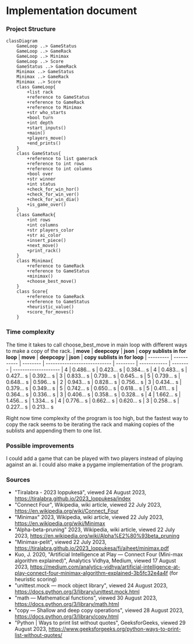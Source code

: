# Implementation document

### Project Structure
```mermaid
classDiagram
    GameLoop ..> GameStatus
    GameLoop ..> GameRack
    GameLoop ..> Minimax
    GameLoop ..> Score
    GameStatus ..> GameRack
    Minimax ..> GameStatus
    Minimax ..> GameRack
    Minimax ..> Score
    class GameLoop{
        +list rack
        +reference to GameStatus
        +reference to GameRack
        +reference to Minimax
        +str who_starts
        +bool turn
        +int depth
        +start_inputs()
        +main()
        +players_move()
        +end_prints()
    }
    class GameStatus{
        +reference to list gamerack
        +reference to int rows
        +reference to int columns
        +bool over
        +str winner
        +int status
        +check_for_win_hor()
        +check_for_win_ver()
        +check_for_win_dia()
        +is_game_over()
    }
    class GameRack{
        +int rows
        +int columns
        +str players_color
        +str ai_color
        +insert_piece()
        +next_move()
        +print_rack()
    }
    class Minimax{
        +reference to GameRack
        +reference to GameStatus
        +minimax()
        +choose_best_move()
    }
    class Score{
        +reference to GameRack
        +reference to GameStatus
        +heuristic_value()
        +score_for_moves()
    }
```

### Time complexity 
The time it takes to call choose_best_move in main loop with different ways to make a copy of the rack.
| **move** | **deepcopy** | **json** | **copy sublists in for loop** | **move** | **deepcopy** | **json** | **copy sublists in for loop**
| --------- | ----------- | -------- | ---------------------------- | -------- | ------------ | -------- | -------------------- 
| 4 | 0.486... s | 0.423... s | 0.384... s | 4 | 0.483... s | 0.427... s | 0.392... s
| 3 | 0.833... s | 0.739... s | 0.645... s | 5 | 0.739... s | 0.648... s | 0.596... s 
| 2 | 0.943... s | 0.828... s | 0.756... s | 3 | 0.434... s | 0.379... s | 0.349... s 
| 5 | 0.742... s | 0.650... s | 0.618... s | 5 | 0.411... s | 0.364... s | 0.336... s 
| 3 | 0.406... s | 0.358... s | 0.328... s | 4 | 1.662... s | 1.456... s | 1.334... s 
| 4 | 0.776... s | 0.662... s | 0.620... s | 3 | 0.258... s | 0.227... s | 0.213... s  

Right now time complexity of the program is too high, but the fastest way to copy the rack seems to be iterating the rack and making copies of the sublists and appending them to one list. 

### Possible improvements
I could add a game that can be played with two players instead of playing against an ai. I could also make a pygame implementation of the program.

### Sources
- "Tiralabra - 2023 loppukesä", viewed 24 August 2023, https://tiralabra.github.io/2023_loppukesa/index
- "Connect Four", Wikipedia, wiki article, viewed 22 July 2023, https://en.wikipedia.org/wiki/Connect_Four
- "Minimax" 2023, Wikipedia, wiki article, viewed 22 July 2023, https://en.wikipedia.org/wiki/Minimax
- "Alpha-beta-pruning" 2023, Wikipedia, wiki article, viewed 22 July 2023, https://en.wikipedia.org/wiki/Alpha%E2%80%93beta_pruning
- "Minimax-pelit", viewed 22 July 2023, https://tiralabra.github.io/2023_loppukesa/fi/aiheet/minimax.pdf
- Kuo, J. 2020, "Artificial Intelligence at Play — Connect Four (Mini-max algorithm explained)", Analytics Vidhya, Medium, viewed 17 August 2023, https://medium.com/analytics-vidhya/artificial-intelligence-at-play-connect-four-minimax-algorithm-explained-3b5fc32e4a4f (for heuristic scoring)
- "unittest.mock — mock object library", viewed 24 August 2023, https://docs.python.org/3/library/unittest.mock.html
- "math — Mathematical functions", viewed 30 August 2023, https://docs.python.org/3/library/math.html
- "copy — Shallow and deep copy operations", viewed 28 August 2023, https://docs.python.org/3/library/copy.html
- "Python | Ways to print list without quotes", GeeksforGeeks, viewed 29 August 2023, https://www.geeksforgeeks.org/python-ways-to-print-list-without-quotes/
